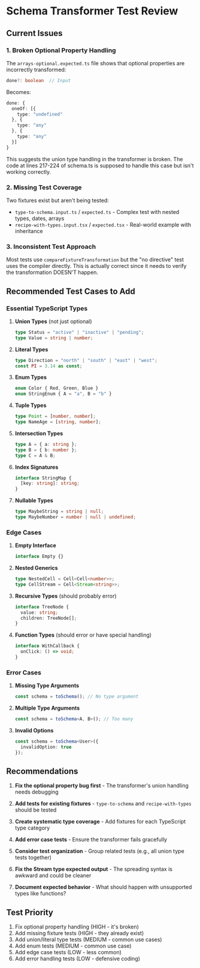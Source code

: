 # Schema Transformer Test Review

## Current Issues

### 1. **Broken Optional Property Handling**
The `arrays-optional.expected.ts` file shows that optional properties are incorrectly transformed:
```typescript
done?: boolean  // Input
```
Becomes:
```typescript
done: {
  oneOf: [{
    type: "undefined"
  }, {
    type: "any"
  }, {
    type: "any"
  }]
}
```

This suggests the union type handling in the transformer is broken. The code at lines 217-224 of schema.ts is supposed to handle this case but isn't working correctly.

### 2. **Missing Test Coverage**
Two fixtures exist but aren't being tested:
- `type-to-schema.input.ts` / `expected.ts` - Complex test with nested types, dates, arrays
- `recipe-with-types.input.tsx` / `expected.tsx` - Real-world example with inheritance

### 3. **Inconsistent Test Approach**
Most tests use `compareFixtureTransformation` but the "no directive" test uses the compiler directly. This is actually correct since it needs to verify the transformation DOESN'T happen.

## Recommended Test Cases to Add

### Essential TypeScript Types
1. **Union Types** (not just optional)
   ```typescript
   type Status = "active" | "inactive" | "pending";
   type Value = string | number;
   ```

2. **Literal Types**
   ```typescript
   type Direction = "north" | "south" | "east" | "west";
   const PI = 3.14 as const;
   ```

3. **Enum Types**
   ```typescript
   enum Color { Red, Green, Blue }
   enum StringEnum { A = "a", B = "b" }
   ```

4. **Tuple Types**
   ```typescript
   type Point = [number, number];
   type NameAge = [string, number];
   ```

5. **Intersection Types**
   ```typescript
   type A = { a: string };
   type B = { b: number };
   type C = A & B;
   ```

6. **Index Signatures**
   ```typescript
   interface StringMap {
     [key: string]: string;
   }
   ```

7. **Nullable Types**
   ```typescript
   type MaybeString = string | null;
   type MaybeNumber = number | null | undefined;
   ```

### Edge Cases
1. **Empty Interface**
   ```typescript
   interface Empty {}
   ```

2. **Nested Generics**
   ```typescript
   type NestedCell = Cell<Cell<number>>;
   type CellStream = Cell<Stream<string>>;
   ```

3. **Recursive Types** (should probably error)
   ```typescript
   interface TreeNode {
     value: string;
     children: TreeNode[];
   }
   ```

4. **Function Types** (should error or have special handling)
   ```typescript
   interface WithCallback {
     onClick: () => void;
   }
   ```

### Error Cases
1. **Missing Type Arguments**
   ```typescript
   const schema = toSchema(); // No type argument
   ```

2. **Multiple Type Arguments**
   ```typescript
   const schema = toSchema<A, B>(); // Too many
   ```

3. **Invalid Options**
   ```typescript
   const schema = toSchema<User>({ 
     invalidOption: true 
   });
   ```

## Recommendations

1. **Fix the optional property bug first** - The transformer's union handling needs debugging

2. **Add tests for existing fixtures** - `type-to-schema` and `recipe-with-types` should be tested

3. **Create systematic type coverage** - Add fixtures for each TypeScript type category

4. **Add error case tests** - Ensure the transformer fails gracefully

5. **Consider test organization** - Group related tests (e.g., all union type tests together)

6. **Fix the Stream type expected output** - The spreading syntax is awkward and could be cleaner

7. **Document expected behavior** - What should happen with unsupported types like functions?

## Test Priority
1. Fix optional property handling (HIGH - it's broken)
2. Add missing fixture tests (HIGH - they already exist)  
3. Add union/literal type tests (MEDIUM - common use cases)
4. Add enum tests (MEDIUM - common use case)
5. Add edge case tests (LOW - less common)
6. Add error handling tests (LOW - defensive coding)